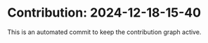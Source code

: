 # Contribution: 2024-12-18-15-40
This is an automated commit to keep the contribution graph active.
